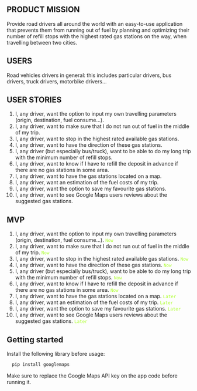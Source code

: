 ## PRODUCT MISSION
Provide road drivers all around the world with an easy-to-use application that prevents them from running out of fuel by planning and optimizing their number of refill stops with the highest rated gas stations on the way, when travelling between two cities.

## USERS
Road vehicles drivers in general: this includes particular drivers, bus drivers, truck drivers, motorbike drivers...

## USER STORIES
1. I, any driver, want the option to input my own travelling parameters (origin, destination, fuel consume...).
2. I, any driver, want to make sure that I do not run out of fuel in the middle of my trip.
3. I, any driver, want to stop in the highest rated available gas stations.
4. I, any driver, want to have the direction of these gas stations.
5. I, any driver (but especially bus/truck), want to be able to do my long trip with the minimum number of refill stops.
6. I, any driver, want to know if I have to refill the deposit in advance if there are no gas stations in some area. 
7. I, any driver, want to have the gas stations located on a map. 
8. I, any driver, want an estimation of the fuel costs of my trip. 
9. I, any driver, want the option to save my favourite gas stations.
10. I, any driver, want to see Google Maps users reviews about the suggested gas stations.

 
## MVP
1. I, any driver, want the option to input my own travelling parameters (origin, destination, fuel consume...). <code style="color : greenyellow">Now</code>
2. I, any driver, want to make sure that I do not run out of fuel in the middle of my trip. <code style="color : greenyellow">Now</code>
3. I, any driver, want to stop in the highest rated available gas stations. <code style="color : greenyellow">Now</code>
4. I, any driver, want to have the direction of these gas stations. <code style="color : greenyellow">Now</code>
5. I, any driver (but especially bus/truck), want to be able to do my long trip with the minimum number of refill stops. <code style="color : greenyellow">Now</code>
6. I, any driver, want to know if I have to refill the deposit in advance if there are no gas stations in some area. <code style="color : greenyellow">Now</code>
7. I, any driver, want to have the gas stations located on a map. <code style="color : greenyellow">Later</code>
8. I, any driver, want an estimation of the fuel costs of my trip. <code style="color : greenyellow">Later</code>
9. I, any driver, want the option to save my favourite gas stations. <code style="color : greenyellow">Later</code>
10. I, any driver, want to see Google Maps users reviews about the suggested gas stations. <code style="color : greenyellow">Later</code>
    
## Getting started

Install the following library before usage:

```sh
  pip install googlemaps
  ```
Make sure to replace the Google Maps API key on the app code before running it.
